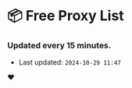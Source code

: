 # :package: Free Proxy List
### Updated every 15 minutes.

- Last updated: `2024-10-29 11:47`

:heart:
